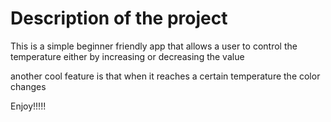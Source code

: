 # Description of the project 
This is a simple beginner friendly app that allows a user to control the temperature either by increasing or decreasing the value 

another cool feature is that when it reaches a certain temperature the color changes 

Enjoy!!!!!